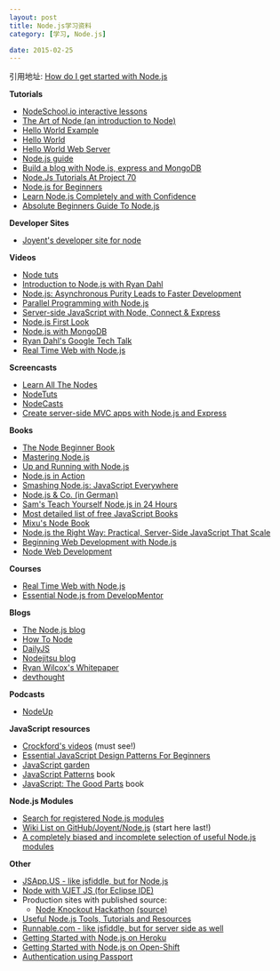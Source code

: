 ```yaml
---
layout: post
title: Node.js学习资料
category: [学习, Node.js]

date: 2015-02-25
---
```

引用地址: [How do I get started with Node.js](http://stackoverflow.com/questions/2353818/how-do-i-get-started-with-node-js)

<div class="post-text" itemprop="text">
<p><strong>Tutorials</strong></p>

<ul>
<li><a href="http://nodeschool.io/">NodeSchool.io interactive lessons</a></li>
<li><a href="https://github.com/maxogden/art-of-node/#the-art-of-node">The Art of Node (an introduction to Node)</a></li>
<li><a href="http://node.blog.com/2014/12/29/hello-world-with-node-and-express/">Hello World Example</a></li>
<li><a href="http://www.nodebeginner.org/#hello-world">Hello World</a></li>
<li><a href="http://www.nodebeginner.org/#building-the-application-stack">Hello World Web Server</a></li>
<li><a href="http://nodeguide.com/">Node.js guide</a></li>
<li><a href="http://howtonode.org/express-mongodb">Build a blog with Node.js, express and MongoDB</a></li>
<li><a href="http://project70.com/">Node.Js Tutorials At Project 70</a></li>
<li><a href="http://net.tutsplus.com/tutorials/javascript-ajax/node-js-for-beginners/">Node.js for Beginners</a></li>
<li><a href="http://javascriptissexy.com/learn-node-js-completely-and-with-confidence/">Learn Node.js Completely and with Confidence</a></li>
<li><a href="http://blog.modulus.io/absolute-beginners-guide-to-nodejs">Absolute Beginners Guide To Node.js</a></li>
</ul>

<p><strong>Developer Sites</strong></p>

<ul>
<li><a href="http://www.joyent.com/developers/node">Joyent's developer site for node</a></li>
</ul>

<p><strong>Videos</strong></p>

<ul>
<li><a href="http://nodetuts.com/">Node tuts</a></li>
<li><a href="http://www.youtube.com/watch?v=jo_B4LTHi3I">Introduction to Node.js with Ryan Dahl</a></li>
<li><a href="http://www.infoq.com/presentations/nodejs">Node.js: Asynchronous Purity Leads to Faster Development</a></li>
<li><a href="http://www.infoq.com/presentations/Parallel-Programming-with-Nodejs">Parallel Programming with Node.js</a></li>
<li><a href="http://vimeo.com/18077379">Server-side JavaScript with Node, Connect &amp; Express</a></li>
<li><a href="http://www.lynda.com/Nodejs-tutorials/Nodejs-First-Look/101554-2.html">Node.js First Look</a></li>
<li><a href="http://www.youtube.com/watch?v=0_GNHWZHc-o">Node.js with MongoDB</a></li>
<li><a href="http://www.youtube.com/watch?v=F6k8lTrAE2g">Ryan Dahl's Google Tech Talk</a></li>
<li><a href="http://node.codeschool.com/levels/1">Real Time Web with Node.js</a></li>
</ul>

<p><strong>Screencasts</strong></p>

<ul>
<li><a href="http://learnallthenodes.com">Learn All The Nodes</a></li>
<li><a href="http://nodetuts.com/">NodeTuts</a></li>
<li><a href="http://nodecasts.net/">NodeCasts</a></li>
<li><a href="http://www.develop.com/webcasts/watch/5318c4d5d588bf08c461f4b1/create-server-side-mvc-apps-with-node-js-and-express">Create server-side MVC apps with Node.js and Express</a></li>
</ul>

<p><strong>Books</strong></p>

<ul>
<li><a href="http://nodebeginner.org/">The Node Beginner Book</a></li>
<li><a href="https://github.com/tj/masteringnode">Mastering Node.js</a></li>
<li><a href="http://chimera.labs.oreilly.com/books/1234000001808/index.html">Up and Running with Node.js</a></li>
<li><a href="http://www.manning.com/cantelon/">Node.js in Action</a></li>
<li><a href="http://amzn.com/B008Z5OEUY">Smashing Node.js: JavaScript Everywhere</a></li>
<li><a href="http://www.amazon.de/dp/389864829X">Node.js &amp; Co. (in German)</a></li>
<li><a href="http://nodejsbook.io/">Sam's Teach Yourself Node.js in 24 Hours</a></li>
<li><a href="http://jsbooks.revolunet.com/">Most detailed list of free JavaScript Books</a></li>
<li><a href="http://book.mixu.net/node/index.html">Mixu's Node Book</a></li>
<li><a href="http://pragprog.com/book/jwnode/node-js-the-right-way">Node.js the Right Way: Practical, Server-Side JavaScript That Scale</a></li>
<li><a href="https://leanpub.com/webdevelopmentwithnodejs">Beginning Web Development with Node.js</a></li>
<li><a href="http://www.packtpub.com/node-javascript-web-development/book">Node Web Development</a></li>
</ul>

<p><strong>Courses</strong></p>

<ul>
<li><a href="http://node.codeschool.com/">Real Time Web with Node.js</a></li>
<li><a href="http://www.develop.com/training-course/nodejs-featuring-node-npm-express-mocha-mongodb-with-mongoose">Essential Node.js from DevelopMentor</a></li>
</ul>

<p><strong>Blogs</strong></p>

<ul>
<li><a href="http://blog.nodejs.org/">The Node.js blog</a></li>
<li><a href="http://howtonode.org/">How To Node</a></li>
<li><a href="http://dailyjs.com/">DailyJS</a></li>
<li><a href="http://blog.nodejitsu.com/">Nodejitsu blog</a></li>
<li><a href="http://www.wilcoxd.com/whitepapers/node_js/">Ryan Wilcox's Whitepaper</a></li>
<li><a href="http://www.devthought.com/">devthought</a></li>
</ul>

<p><strong>Podcasts</strong></p>

<ul>
<li><a href="http://nodeup.com/">NodeUp</a></li>
</ul>

<p><strong>JavaScript resources</strong></p>

<ul>
<li><a href="http://yuiblog.com/crockford/">Crockford's videos</a> (must see!)</li>
<li><a href="http://www.addyosmani.com/resources/essentialjsdesignpatterns/book/">Essential JavaScript Design Patterns For Beginners</a></li>
<li><a href="http://bonsaiden.github.com/JavaScript-Garden/">JavaScript garden</a></li>
<li><a href="http://oreilly.com/catalog/9780596806767">JavaScript Patterns</a> book</li>
<li><a href="http://oreilly.com/catalog/9780596517748/">JavaScript: The Good Parts</a> book</li>
</ul>

<p><strong>Node.js Modules</strong></p>

<ul>
<li><a href="http://npmjs.org/">Search for registered Node.js modules</a></li>
<li><a href="https://github.com/joyent/node/wiki/modules">Wiki List on GitHub/Joyent/Node.js</a> (start here last!)</li>
<li><a href="http://www.freshblurbs.com/articles/important-node-js-modules.html">A completely biased and incomplete selection of useful Node.js modules</a></li>
</ul>

<p><strong>Other</strong></p>

<ul>
<li><a href="http://jsapp.us/">JSApp.US - like jsfiddle, but for Node.js</a></li>
<li><a href="https://www.ebayopensource.org/index.php/VJET/NodeJS">Node with VJET JS (for Eclipse IDE)</a></li>
<li>Production sites with published source: 
<ul>
<li><a href="http://nodeknockout.com/">Node Knockout Hackathon</a> <a href="https://github.com/nko3/website">(source)</a></li>
</ul></li>
<li><a href="http://coding.smashingmagazine.com/2011/09/16/useful-node-js-tools-tutorials-and-resources/">Useful Node.js Tools, Tutorials and Resources</a></li>
<li><a href="http://runnable.com/">Runnable.com - like jsfiddle, but for server side as well</a></li>
<li><a href="https://devcenter.heroku.com/categories/nodejs">Getting Started with Node.js on Heroku</a></li>
<li><a href="https://blog.openshift.com/run-your-nodejs-projects-on-openshift-in-two-simple-steps/">Getting Started with Node.js on Open-Shift</a></li>
<li><a href="http://passportjs.org/guide/">Authentication using Passport</a></li>
</ul>
    </div>